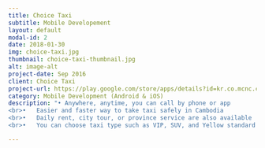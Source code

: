 ```yaml
---
title: Choice Taxi
subtitle: Mobile Developement
layout: default
modal-id: 2
date: 2018-01-30
img: choice-taxi.jpg
thumbnail: choice-taxi-thumbnail.jpg
alt: image-alt
project-date: Sep 2016
client: Choice Taxi
project-url: https://play.google.com/store/apps/details?id=kr.co.mcnc.choiceTaxi
category: Mobile Development (Android & iOS)
description: "•	Anywhere, anytime, you can call by phone or app
<br>•	Easier and faster way to take taxi safely in Cambodia
<br>•	Daily rent, city tour, or province service are also available
<br>•	You can choose taxi type such as VIP, SUV, and Yellow standard for your demands"

---
```

